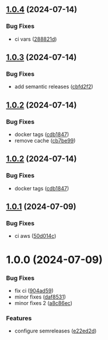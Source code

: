 ## [1.0.4](https://github.com/brsantos197/rocketseat-devops-containers-api/compare/v1.0.3...v1.0.4) (2024-07-14)


### Bug Fixes

* ci vars ([288821d](https://github.com/brsantos197/rocketseat-devops-containers-api/commit/288821d6a522dd12e336c87726ac5a188de7f8e4))

## [1.0.3](https://github.com/brsantos197/rocketseat-devops-containers-api/compare/v1.0.2...v1.0.3) (2024-07-14)


### Bug Fixes

* add semantic releases ([cbfd2f2](https://github.com/brsantos197/rocketseat-devops-containers-api/commit/cbfd2f27047a2f0cf7afcd1b9500b39d39d5247f))

## [1.0.2](https://github.com/brsantos197/rocketseat-devops-containers-api/compare/v1.0.1...v1.0.2) (2024-07-14)


### Bug Fixes

* docker tags ([cdb1847](https://github.com/brsantos197/rocketseat-devops-containers-api/commit/cdb18475110fee70e0ad7bf6621dfb5e9680fe12))
* remove cache ([cb7be99](https://github.com/brsantos197/rocketseat-devops-containers-api/commit/cb7be9954dfeb07a1060c029058166fd8365c9fe))

## [1.0.2](https://github.com/brsantos197/rocketseat-devops-containers-api/compare/v1.0.1...v1.0.2) (2024-07-14)


### Bug Fixes

* docker tags ([cdb1847](https://github.com/brsantos197/rocketseat-devops-containers-api/commit/cdb18475110fee70e0ad7bf6621dfb5e9680fe12))

## [1.0.1](https://github.com/brsantos197/rocketseat-devops-containers-api/compare/v1.0.0...v1.0.1) (2024-07-09)


### Bug Fixes

* ci aws ([50d014c](https://github.com/brsantos197/rocketseat-devops-containers-api/commit/50d014ce36ec2cd50796a0eb6e45c263391ee1f0))

# 1.0.0 (2024-07-09)


### Bug Fixes

* fix ci ([904ad59](https://github.com/brsantos197/rocketseat-devops-containers-api/commit/904ad59126d621d589235946eb912c96496c6924))
* minor fixes ([daf8531](https://github.com/brsantos197/rocketseat-devops-containers-api/commit/daf8531923b9736da07de1a1cb0a133e1b7943b9))
* minor fixes 2 ([a8c86ec](https://github.com/brsantos197/rocketseat-devops-containers-api/commit/a8c86eca82e84356788f0fae42c154dfb1de7bf7))


### Features

* configure semreleases ([e22ed2d](https://github.com/brsantos197/rocketseat-devops-containers-api/commit/e22ed2d0fe353fb474270de8fbf811ad9ce7347e))
